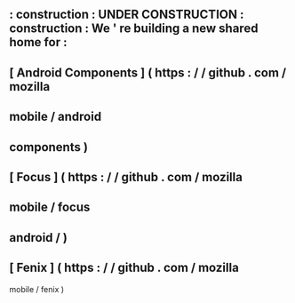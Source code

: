 :
construction
:
UNDER
CONSTRUCTION
:
construction
:
We
'
re
building
a
new
shared
home
for
:
-
[
Android
Components
]
(
https
:
/
/
github
.
com
/
mozilla
-
mobile
/
android
-
components
)
-
[
Focus
]
(
https
:
/
/
github
.
com
/
mozilla
-
mobile
/
focus
-
android
/
)
-
[
Fenix
]
(
https
:
/
/
github
.
com
/
mozilla
-
mobile
/
fenix
)
